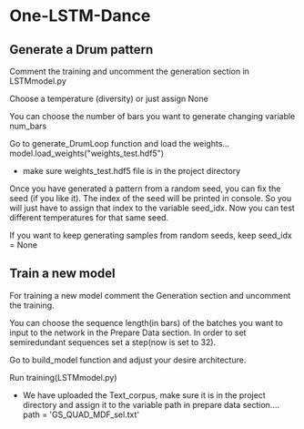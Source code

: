 # One-LSTM-Dance

## Generate a Drum pattern

Comment the training and uncomment the generation section in LSTMmodel.py

Choose a temperature (diversity) or just assign None

You can choose the number of bars you want to generate changing variable num_bars

Go to generate_DrumLoop function and load the weights...  model.load_weights("weights_test.hdf5")
* make sure weights_test.hdf5 file is in the project directory

Once you have generated a pattern from a random seed, you can fix the seed (if you like it). The index of the seed will be printed in console. So you will just have to assign that index to the variable seed_idx. Now you can test different temperatures for that same seed.

If you want to keep generating samples from random seeds, keep seed_idx = None

## Train a new model

For training a new model comment the Generation section and uncomment the training. 

You can choose the sequence length(in bars) of the batches you want to input to the network in the Prepare Data section. In order to set semiredundant sequences set a step(now is set to 32). 

Go to build_model function and adjust your desire architecture.

Run training(LSTMmodel.py)

* We have uploaded the Text_corpus, make sure it is in the project directory and assign it to the variable path in prepare data section....  path = 'GS_QUAD_MDF_sel.txt' 
